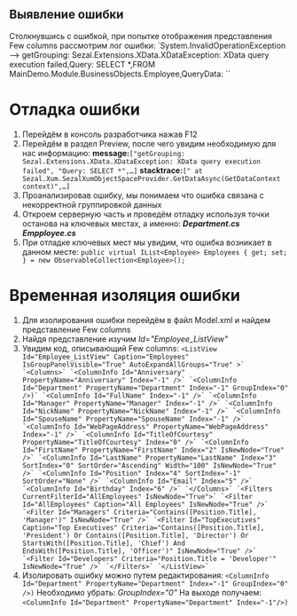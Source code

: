 ## Выявление  ошибки 
 Столкнувшись с ошибкой, при попытке отображения представления Few columns рассмотрим лог ошибки:
			`System.InvalidOperationException --> getGrouping: Sezal.Extensions.XData.XDataException: XData query execution failed,Query: SELECT *,FROM MainDemo.Module.BusinessObjects.Employee,QueryData: 
``
# Отладка ошибки
1. Перейдём в консоль разработчика нажав F12
2. Перейдём в раздел Preview, после чего увидим необходимую для нас информацию:
		**message:**``["getGrouping: Sezal.Extensions.XData.XDataException: XData query execution failed", "Query: SELECT *",…]``
		**stacktrace:**``[" at Sezal.Xum.SezalXumObjectSpaceProvider.GetDataAsync(GetDataContext context)",…]``
3. Проанализировав ошибку, мы понимаем что ошибка связана с некорректной группировкой данных 
4. Откроем серверную часть и проведём отладку используя точки останова на ключевых местах, а именно: 
			***Department.cs***
			***Empployee.cs***
5. При отладке ключевых мест мы увидим, что ошибка возникает в данном месте:
			`public virtual IList<Employee> Employees { get; set; } = new ObservableCollection<Employee>();`

# Временная изоляция ошибки 
1. Для изолирования ошибки перейдём в файл Model.xml и найдем представление Few columns
2. Найдя представление изучим *Id="Employee_ListView"*
3. Увидим код, описывающий Few columns:
		```
		<ListView Id="Employee_ListView" Caption="Employees" IsGroupPanelVisible="True" AutoExpandAllGroups="True" >`
		  `<Columns>`
		    `<ColumnInfo Id="Anniversary" PropertyName="Anniversary" Index="-1" />`
		    `<ColumnInfo Id="Department" PropertyName="Department" Index="-1" GroupIndex="0" />)`
		    `<ColumnInfo Id="FullName" Index="-1" />`
		    `<ColumnInfo Id="Manager" PropertyName="Manager" Index="-1" />`
		    `<ColumnInfo Id="NickName" PropertyName="NickName" Index="-1" />`
		    `<ColumnInfo Id="SpouseName" PropertyName="SpouseName" Index="-1" />`
		    `<ColumnInfo Id="WebPageAddress" PropertyName="WebPageAddress" Index="-1" />`
		    `<ColumnInfo Id="TitleOfCourtesy" PropertyName="TitleOfCourtesy" Index="0" />`
		    `<ColumnInfo Id="FirstName" PropertyName="FirstName" Index="2" IsNewNode="True" />`
		    `<ColumnInfo Id="LastName" PropertyName="LastName" Index="3" SortIndex="0" SortOrder="Ascending" Width="100" IsNewNode="True" />`
		    `<ColumnInfo Id="Position" Index="4" SortIndex="-1" SortOrder="None" />`
		    `<ColumnInfo Id="Email" Index="5" />`
		    `<ColumnInfo Id="Birthday" Index="6" />`
		  `</Columns>`
		  `<Filters CurrentFilterId="AllEmployees" IsNewNode="True">`
		    `<Filter Id="AllEmployees" Caption="All Employees" IsNewNode="True" />`
		    `<Filter Id="Managers" Criteria="Contains([Position.Title], 'Manager')" IsNewNode="True" />`
		    `<Filter Id="TopExecutives" Caption="Top Executives" Criteria="Contains([Position.Title], 'President') Or Contains([Position.Title], 'Director') Or StartsWith([Position.Title], 'Chief') And EndsWith([Position.Title], 'Officer')" IsNewNode="True" />`
		    `<Filter Id="Developers" Criteria="Position.Title = 'Developer'" IsNewNode="True" />`
		  `</Filters>`
		`</ListView>`
		```
5. Изолировать ошибку можно путем редактирования:
		`<ColumnInfo Id="Department" PropertyName="Department" Index="-1" GroupIndex="0" />)`
		Необходимо убрать: *GroupIndex="0"*
	На выходе получаем: 
		`<ColumnInfo Id="Department" PropertyName="Department" Index="-1"/>)`

